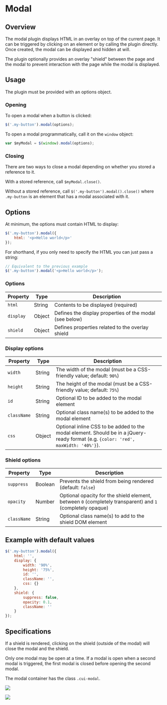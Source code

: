 # Modal

## Overview

The modal plugin displays HTML in an overlay on top of the current page. It can be triggered by clicking on an element or by calling the plugin directly. Once created, the modal can be displayed and hidden at will.

The plugin optionally provides an overlay "shield" between the page and the modal to prevent interaction with the page while the modal is displayed.

## Usage

The plugin must be provided with an options object.

### Opening

To open a modal when a button is clicked:

```js
$('.my-button').modal(options);
```

To open a modal programmatically, call it on the `window` object:

```js
var $myModal = $(window).modal(options);
```

### Closing

There are two ways to close a modal depending on whether you stored a reference to it.

With a stored reference, call `$myModal.close()`.

Without a stored reference, call `$('.my-button').modal().close()` where `.my-button` is an element that has a modal associated with it.

## Options

At minimum, the options must contain HTML to display:

```js
$('.my-button').modal({
    html: '<p>Hello world</p>'
});
```

For shorthand, if you only need to specify the HTML you can just pass a string:

```js
// Equivalent to the previous example
$('.my-button').modal('<p>Hello world</p>');
```

### Options

Property | Type | Description
--- | --- | ---
`html` | String | Contents to be displayed (required)
`display` | Object | Defines the display properties of the modal (see below)
`shield` | Object | Defines properties related to the overlay shield

### Display options

Property | Type | Description
--- | --- | ---
`width` | String | The width of the modal (must be a CSS-friendly value; default: `90%`)
`height` | String | The height of the modal (must be a CSS-friendly value; default: `75%`)
`id` | String | Optional ID to be added to the modal element
`className` | String | Optional class name(s) to be added to the modal element
`css` | Object | Optional inline CSS to be added to the modal element. Should be in a jQuery-ready format (e.g. `{color: 'red', maxWidth: '40%'}`).

### Shield options

Property | Type | Description
--- | --- | ---
`suppress` | Boolean | Prevents the shield from being rendered (default: `false`)
`opacity` | Number | Optional opacity for the shield element, between `0` (completely transparent) and `1` (completely opaque)
`className` | String | Optional class name(s) to add to the shield DOM element

## Example with default values

```js
$('.my-button').modal({
    html: '',
    display: {
        width: '90%',
        height: '75%',
        id: '',
        className: '',
        css: {}
    },
    shield: {
        suppress: false,
        opacity: 0.1,
        className: ''
    }
});
```

## Specifications

If a shield is rendered, clicking on the shield (outside of the modal) will close the modal and the shield.

Only one modal may be open at a time. If a modal is open when a second modal is triggered, the first modal is closed before opening the second modal.

The modal container has the class `.cui-modal`.

![](http://i.imgur.com/ryRnmRS.png)

![](http://i.imgur.com/05k01Hb.png)
